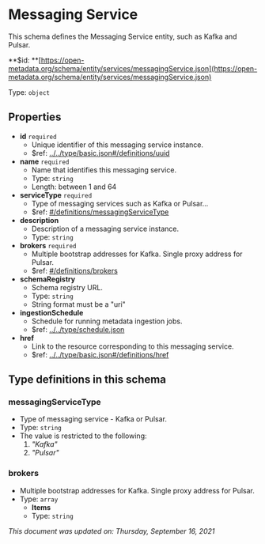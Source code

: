 # Messaging Service

This schema defines the Messaging Service entity, such as Kafka and Pulsar.

**$id: **[https://open-metadata.org/schema/entity/services/messagingService.json](https://open-metadata.org/schema/entity/services/messagingService.json)

Type: `object`

## Properties

* **id** `required`
  * Unique identifier of this messaging service instance.
  * $ref: [../../type/basic.json#/definitions/uuid](../types/basic.md#uuid)
* **name** `required`
  * Name that identifies this messaging service.
  * Type: `string`
  * Length: between 1 and 64
* **serviceType** `required`
  * Type of messaging services such as Kafka or Pulsar...
  * $ref: [#/definitions/messagingServiceType](messagingservice.md#messagingservicetype)
* **description**
  * Description of a messaging service instance.
  * Type: `string`
* **brokers** `required`
  * Multiple bootstrap addresses for Kafka. Single proxy address for Pulsar.
  * $ref: [#/definitions/brokers](messagingservice.md#brokers)
* **schemaRegistry**
  * Schema registry URL.
  * Type: `string`
  * String format must be a "uri"
* **ingestionSchedule**
  * Schedule for running metadata ingestion jobs.
  * $ref: [../../type/schedule.json](../types/schedule.md)
* **href**
  * Link to the resource corresponding to this messaging service.
  * $ref: [../../type/basic.json#/definitions/href](../types/basic.md#href)

## Type definitions in this schema

### messagingServiceType

* Type of messaging service - Kafka or Pulsar.
* Type: `string`
* The value is restricted to the following: 
  1. _"Kafka"_
  2. _"Pulsar"_

### brokers

* Multiple bootstrap addresses for Kafka. Single proxy address for Pulsar.
* Type: `array`
  * **Items**    
  * Type: `string`

_This document was updated on: Thursday, September 16, 2021_

